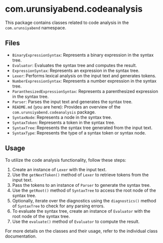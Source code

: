 # com.urunsiyabend.codeanalysis

This package contains classes related to code analysis in the `com.urunsiyabend` namespace.

## Files

- `BinaryExpressionSyntax`: Represents a binary expression in the syntax tree.
- `Evaluator`: Evaluates the syntax tree and computes the result.
- `ExpressionSyntax`: Represents an expression in the syntax tree.
- `Lexer`: Performs lexical analysis on the input text and generates tokens.
- `NumberExpressionSyntax`: Represents a number expression in the syntax tree.
- `ParanthesizedExpressionSyntax`: Represents a parenthesized expression in the syntax tree.
- `Parser`: Parses the input text and generates the syntax tree.
- `README.md` (you are here): Provides an overview of the `com.urunsiyabend.codeanalysis` package.
- `SyntaxNode`: Represents a node in the syntax tree.
- `SyntaxToken`: Represents a token in the syntax tree.
- `SyntaxTree`: Represents the syntax tree generated from the input text.
- `SyntaxType`: Represents the type of a syntax token or syntax node.

## Usage

To utilize the code analysis functionality, follow these steps:

1. Create an instance of `Lexer` with the input text.
2. Use the `getNextToken()` method of `Lexer` to retrieve tokens from the input text.
3. Pass the tokens to an instance of `Parser` to generate the syntax tree.
4. Use the `getRoot()` method of `SyntaxTree` to access the root node of the syntax tree.
5. Optionally, iterate over the diagnostics using the `diagnostics()` method of `SyntaxTree` to check for any parsing errors.
6. To evaluate the syntax tree, create an instance of `Evaluator` with the root node of the syntax tree.
7. Use the `evaluate()` method of `Evaluator` to compute the result.

For more details on the classes and their usage, refer to the individual class documentation.